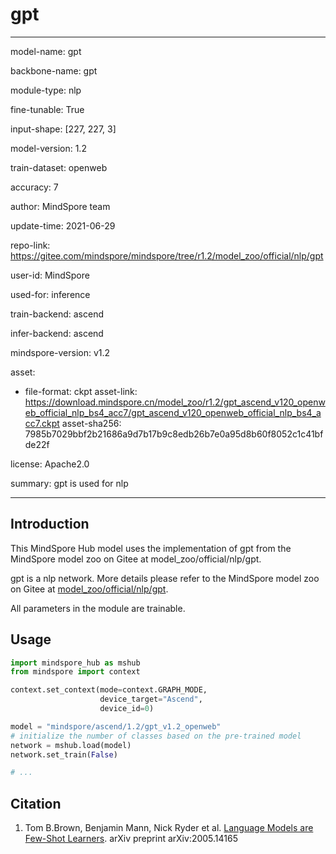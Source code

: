 # gpt

---

model-name: gpt

backbone-name: gpt

module-type: nlp

fine-tunable: True

input-shape: [227, 227, 3]

model-version: 1.2

train-dataset: openweb

accuracy: 7

author: MindSpore team

update-time: 2021-06-29

repo-link: <https://gitee.com/mindspore/mindspore/tree/r1.2/model_zoo/official/nlp/gpt>

user-id: MindSpore

used-for: inference

train-backend: ascend

infer-backend: ascend

mindspore-version: v1.2

asset:

-
    file-format: ckpt
    asset-link: <https://download.mindspore.cn/model_zoo/r1.2/gpt_ascend_v120_openweb_official_nlp_bs4_acc7/gpt_ascend_v120_openweb_official_nlp_bs4_acc7.ckpt>
    asset-sha256: 7985b7029bbf2b21686a9d7b17b9c8edb26b7e0a95d8b60f8052c1c41bfde22f

license: Apache2.0

summary: gpt is used for nlp

---

## Introduction

This MindSpore Hub model uses the implementation of gpt from the MindSpore model zoo on Gitee at model_zoo/official/nlp/gpt.

gpt is a nlp network. More details please refer to the MindSpore model zoo on Gitee at [model_zoo/official/nlp/gpt](https://gitee.com/mindspore/mindspore/blob/r1.2/model_zoo/official/nlp/gpt/README.md).

All parameters in the module are trainable.

## Usage

```python
import mindspore_hub as mshub
from mindspore import context

context.set_context(mode=context.GRAPH_MODE,
                    device_target="Ascend",
                    device_id=0)

model = "mindspore/ascend/1.2/gpt_v1.2_openweb"
# initialize the number of classes based on the pre-trained model
network = mshub.load(model)
network.set_train(False)

# ...
```

## Citation

1. Tom B.Brown, Benjamin Mann, Nick Ryder et al. [Language Models are Few-Shot Learners](https://arxiv.org/abs/2005.14165). arXiv preprint arXiv:2005.14165
